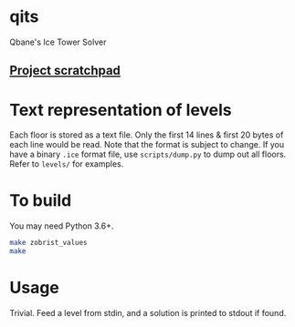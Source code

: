 # qits
Qbane's Ice Tower Solver

## [Project scratchpad](https://hackmd.io/@q/ice-tower)

# Text representation of levels

Each floor is stored as a text file. Only the first 14 lines & first 20 bytes of each line would be read. Note that the format is subject to change. If you have a binary `.ice` format file, use `scripts/dump.py` to dump out all floors. Refer to `levels/` for examples.

# To build

You may need Python 3.6+.

```bash
make zobrist_values
make
```

# Usage

Trivial. Feed a level from stdin, and a solution is printed to stdout if found.
